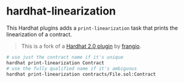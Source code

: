# hardhat-linearization

This Hardhat plugins adds a `print-linearization` task that prints the linearization of a contract.

> This is a fork of a [Hardhat 2.0 plugin](https://github.com/frangio/hardhat-linearization) by [frangio](https://github.com/frangio).

```bash
# use just the contract name if it's unique
hardhat print-linearization Contract
# use the fully qualified name if it's ambiguous
hardhat print-linearization contracts/File.sol:Contract
```
